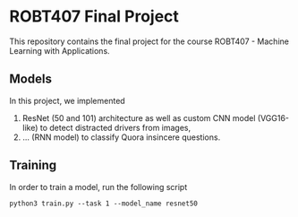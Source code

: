 # ROBT407 Final Project
This repository contains the final project for the course ROBT407 - Machine Learning with Applications.

## Models
In this project, we implemented
1. ResNet (50 and 101) architecture as well as custom CNN model (VGG16-like) to detect distracted drivers from images,
2. ... (RNN model) to classify Quora insincere questions.

## Training
In order to train a model, run the following script
```
python3 train.py --task 1 --model_name resnet50
```
